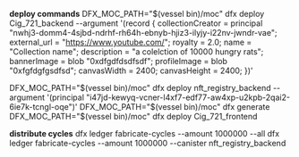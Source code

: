
**deploy commands**
DFX_MOC_PATH="$(vessel bin)/moc" dfx deploy Cig_721_backend --argument '(record {
        collectionCreator = principal "nwhj3-domm4-4sjbd-ndrhf-rh64h-ebnyb-hjiz3-ilyjy-i22nv-jwndr-vae";
        external_url = "https://www.youtube.com/";
        royalty = 2.0;
        name = "Collection name";
        description = "a colelction of 10000 hungry rats";
        bannerImage = blob  "0xdfgdfdsdfsdf";
        profileImage = blob "0xfgfdgfgsdfsd";
        canvasWidth = 2400;
        canvasHeight = 2400;
})'

DFX_MOC_PATH="$(vessel bin)/moc" dfx deploy nft_registry_backend --argument '(principal "i47jd-kewyq-vcner-l4xf7-edf77-aw4xp-u2kpb-2qai2-6ie7k-tcngl-oqe")'
DFX_MOC_PATH="$(vessel bin)/moc" dfx generate
DFX_MOC_PATH="$(vessel bin)/moc" dfx deploy Cig_721_frontend


**distribute cycles**
dfx ledger fabricate-cycles --amount 1000000 --all
dfx ledger fabricate-cycles --amount 1000000 --canister nft_registry_backend